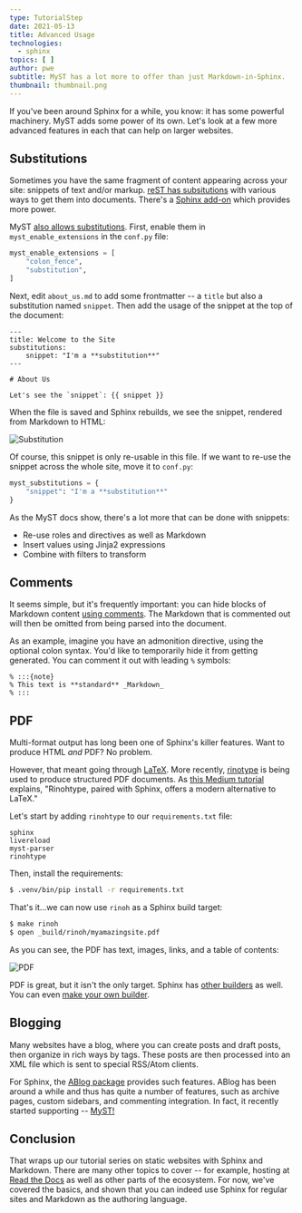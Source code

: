 ```yaml
---
type: TutorialStep
date: 2021-05-13
title: Advanced Usage
technologies:
  - sphinx
topics: [ ]
author: pwe
subtitle: MyST has a lot more to offer than just Markdown-in-Sphinx.
thumbnail: thumbnail.png
---
```


If you've been around Sphinx for a while, you know: it has some powerful machinery. MyST adds some power of its own. Let's look at a few more advanced features in each that can help on larger websites.

## Substitutions

Sometimes you have the same fragment of content appearing across your site: snippets of text and/or markup. [reST has subsitutions](https://www.sphinx-doc.org/en/master/usage/restructuredtext/basics.html#substitutions) with various ways to get them into documents. There's a [Sphinx add-on](https://pypi.org/project/sphinx-ext-substitution/) which provides more power.

MyST [also allows substitutions](https://myst-parser.readthedocs.io/en/latest/using/syntax-optional.html#substitutions-with-jinja2). First, enable them in `myst_enable_extensions` in the `conf.py` file:

```python
myst_enable_extensions = [
    "colon_fence",
    "substitution",
]
```

Next, edit `about_us.md` to add some frontmatter -- a `title` but also a substitution named `snippet`. Then add the usage of the snippet at the top of the document:

```
---
title: Welcome to the Site
substitutions:
    snippet: "I'm a **substitution**"
---

# About Us

Let's see the `snippet`: {{ snippet }}
```

When the file is saved and Sphinx rebuilds, we see the snippet, rendered from Markdown to HTML:

![Substitution](substitution.png)

Of course, this snippet is only re-usable in this file. If we want to re-use the snippet across the whole site, move it to `conf.py`:

```python
myst_substitutions = {
    "snippet": "I'm a **substitution**"
}
```

As the MyST docs show, there's a lot more that can be done with snippets:

- Re-use roles and directives as well as Markdown
- Insert values using Jinja2 expressions
- Combine with filters to transform

## Comments

It seems simple, but it's frequently important: you can hide blocks of Markdown content [using comments](https://myst-parser.readthedocs.io/en/latest/using/syntax.html#comments). The Markdown that is commented out will then be omitted from being parsed into the document.

As an example, imagine you have an admonition directive, using the optional colon syntax. You'd like to temporarily hide it from getting generated. You can comment it out with leading `%` symbols:

```
% :::{note}
% This text is **standard** _Markdown_
% :::
```

## PDF

Multi-format output has long been one of Sphinx's killer features. Want to produce HTML *and* PDF? No problem.

However, that meant going through [LaTeX](https://en.wikipedia.org/wiki/LaTeX). More recently, [rinotype](https://github.com/brechtm/rinohtype) is being used to produce structured PDF documents. As [this Medium tutorial](https://medium.com/@richdayandnight/a-simple-tutorial-on-how-to-document-your-python-project-using-sphinx-and-rinohtype-177c22a15b5b) explains, "Rinohtype, paired with Sphinx, offers a modern alternative to LaTeX."

Let's start by adding `rinohtype` to our `requirements.txt` file:

```
sphinx
livereload
myst-parser
rinohtype
```

Then, install the requirements:

```bash
$ .venv/bin/pip install -r requirements.txt
```

That's it...we can now use `rinoh` as a Sphinx build target:

```bash
$ make rinoh
$ open _build/rinoh/myamazingsite.pdf
```

As you can see, the PDF has text, images, links, and a table of contents:

![PDF](rinohtype.png)

PDF is great, but it isn't the only target. Sphinx has [other builders](https://www.sphinx-doc.org/en/3.x/usage/builders/index.html) as well. You can even [make your own builder](https://www.sphinx-doc.org/en/3.x/extdev/builderapi.html#sphinx.builders.Builder).

## Blogging

Many websites have a blog, where you can create posts and draft posts, then organize in rich ways by tags. These posts are then processed into an XML file which is sent to special RSS/Atom clients.

For Sphinx, the [ABlog package](https://ablog.readthedocs.io/) provides such features. ABlog has been around a while and thus has quite a number of features, such as archive pages, custom sidebars, and commenting integration. In fact, it recently started supporting -- [MyST!](https://ablog.readthedocs.io/manual/markdown/)

## Conclusion

That wraps up our tutorial series on static websites with Sphinx and Markdown. There are many other topics to cover -- for example, hosting at [Read the Docs](https://readthedocs.org) as well as other parts of the ecosystem. For now, we've covered the basics, and shown that you can indeed use Sphinx for regular sites and Markdown as the authoring language.
